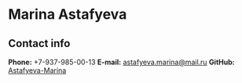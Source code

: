 # Marina Astafyeva #
## Contact info ##
**Phone:** +7-937-985-00-13
**E-mail:** astafyeva.marina@mail.ru
**GitHub:** [Astafyeva-Marina](https://github.com/mastafyeva)

